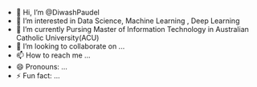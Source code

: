 - 👋 Hi, I’m @DiwashPaudel
- 👀 I’m interested in Data Science, Machine Learning , Deep Learning
- 🌱 I’m currently Pursing Master of Information Technology in Australian Catholic University(ACU)
- 💞️ I’m looking to collaborate on ...
- 📫 How to reach me ...
- 😄 Pronouns: ...
- ⚡ Fun fact: ...

<!---
DiwashPaudel/DiwashPaudel is a ✨ special ✨ repository because its `README.md` (this file) appears on your GitHub profile.
You can click the Preview link to take a look at your changes.
--->
